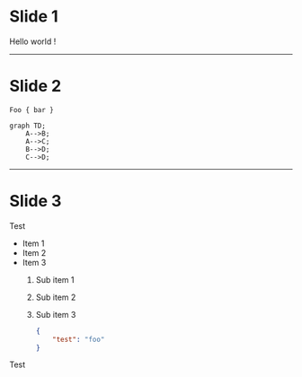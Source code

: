 # Slide 1

Hello world !

---

# Slide 2

```
Foo { bar }
```

```mermaid
graph TD;
    A-->B;
    A-->C;
    B-->D;
    C-->D;
```

---

# Slide 3

Test

- Item 1
- Item 2
- Item 3
    1. Sub item 1
    2. Sub item 2

    3. Sub item 3

        ```json
        {
            "test": "foo"
        }
        ```


<p>
    <span>Test</span>
</p>
